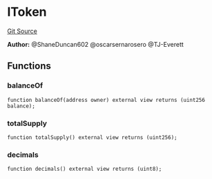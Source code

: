 # IToken
[Git Source](https://github.com/thrackle-io/tron/blob/d0e19eee889b51e6e21299e25b4ddf10ffd75bd7/src/client/token/ITokenInterface.sol)

**Author:**
@ShaneDuncan602 @oscarsernarosero @TJ-Everett


## Functions
### balanceOf


```solidity
function balanceOf(address owner) external view returns (uint256 balance);
```

### totalSupply


```solidity
function totalSupply() external view returns (uint256);
```

### decimals


```solidity
function decimals() external view returns (uint8);
```

